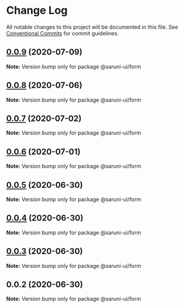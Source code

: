 # Change Log

All notable changes to this project will be documented in this file.
See [Conventional Commits](https://conventionalcommits.org) for commit guidelines.

## [0.0.9](https://github.com/tambium/saruni-ui/compare/@saruni-ui/form@0.0.8...@saruni-ui/form@0.0.9) (2020-07-09)

**Note:** Version bump only for package @saruni-ui/form





## [0.0.8](https://github.com/tambium/saruni-ui/compare/@saruni-ui/form@0.0.7...@saruni-ui/form@0.0.8) (2020-07-06)

**Note:** Version bump only for package @saruni-ui/form





## [0.0.7](https://github.com/tambium/saruni-ui/compare/@saruni-ui/form@0.0.6...@saruni-ui/form@0.0.7) (2020-07-02)

**Note:** Version bump only for package @saruni-ui/form





## [0.0.6](https://github.com/tambium/saruni-ui/compare/@saruni-ui/form@0.0.5...@saruni-ui/form@0.0.6) (2020-07-01)

**Note:** Version bump only for package @saruni-ui/form





## [0.0.5](https://github.com/tambium/saruni-ui/compare/@saruni-ui/form@0.0.4...@saruni-ui/form@0.0.5) (2020-06-30)

**Note:** Version bump only for package @saruni-ui/form





## [0.0.4](https://github.com/tambium/saruni-ui/compare/@saruni-ui/form@0.0.3...@saruni-ui/form@0.0.4) (2020-06-30)

**Note:** Version bump only for package @saruni-ui/form





## [0.0.3](https://github.com/tambium/saruni-ui/compare/@saruni-ui/form@0.0.2...@saruni-ui/form@0.0.3) (2020-06-30)

**Note:** Version bump only for package @saruni-ui/form





## 0.0.2 (2020-06-30)

**Note:** Version bump only for package @saruni-ui/form
